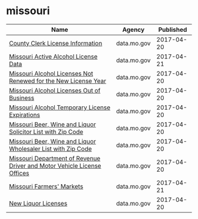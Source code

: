 # missouri

Name | Agency | Published
---- | ---- | ---------
[County Clerk License Information](../datasets/hbmv-rqk9.md) | data.mo.gov | 2017-04-20
[Missouri Active Alcohol License Data](../datasets/yyhn-562y.md) | data.mo.gov | 2017-04-21
[Missouri Alcohol Licenses Not Renewed for the New License Year](../datasets/mtgj-bnbx.md) | data.mo.gov | 2017-04-20
[Missouri Alcohol Licenses Out of Business](../datasets/nytw-fmz3.md) | data.mo.gov | 2017-04-20
[Missouri Alcohol Temporary License Expirations](../datasets/n3tx-eq5q.md) | data.mo.gov | 2017-04-20
[Missouri Beer, Wine and Liquor Solicitor List with Zip Code](../datasets/mmn5-wy78.md) | data.mo.gov | 2017-04-20
[Missouri Beer, Wine and Liquor Wholesaler List with Zip Code](../datasets/fkt2-8smh.md) | data.mo.gov | 2017-04-20
[Missouri Department of Revenue Driver and Motor Vehicle License Offices](../datasets/835g-7keg.md) | data.mo.gov | 2017-04-20
[Missouri Farmers' Markets](../datasets/2zg8-cta8.md) | data.mo.gov | 2017-04-21
[New Liquor Licenses](../datasets/dymb-xy5c.md) | data.mo.gov | 2017-04-20

